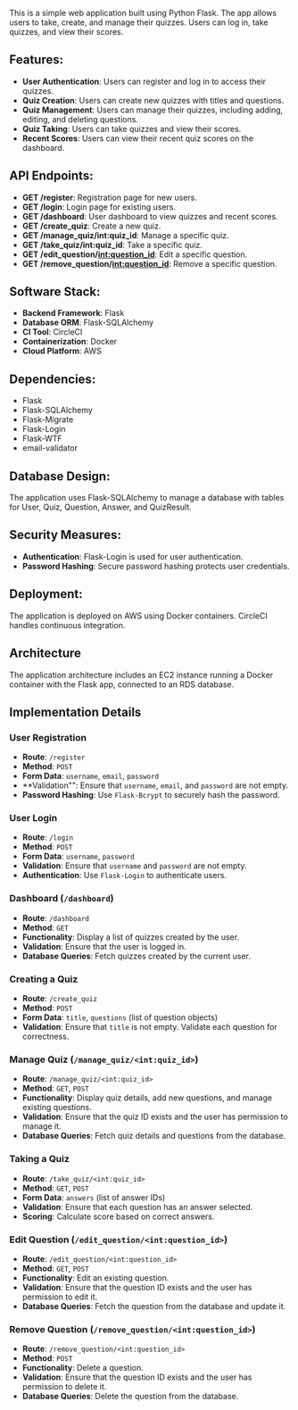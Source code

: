 This is a simple web application built using Python Flask. The app allows users to take, create, and manage their quizzes. Users can log in, take quizzes, and view their scores.

## Features:
-	**User Authentication**: Users can register and log in to access their quizzes.
-	**Quiz Creation**: Users can create new quizzes with titles and questions.
-	**Quiz Management**: Users can manage their quizzes, including adding, editing, and deleting questions.
-	**Quiz Taking**: Users can take quizzes and view their scores.
-	**Recent Scores**: Users can view their recent quiz scores on the dashboard.

## API Endpoints:
- **GET /register**: Registration page for new users.
- **GET /login**: Login page for existing users.
- **GET /dashboard**: User dashboard to view quizzes and recent scores.
-	**GET /create_quiz**: Create a new quiz.
-	**GET /manage_quiz/int:quiz_id**: Manage a specific quiz.
-	**GET /take_quiz/int:quiz_id**: Take a specific quiz.
-	**GET /edit_question/<int:question_id>**: Edit a specific question.
-	**GET /remove_question/<int:question_id>**: Remove a specific question.

## Software Stack:
- **Backend Framework**: Flask
- **Database ORM**: Flask-SQLAlchemy
- **CI Tool**: CircleCI
- **Containerization**: Docker
- **Cloud Platform**: AWS

## Dependencies:
- Flask
- Flask-SQLAlchemy
- Flask-Migrate
- Flask-Login
- Flask-WTF
- email-validator

## Database Design:
The application uses Flask-SQLAlchemy to manage a database with tables for User, Quiz, Question, Answer, and QuizResult.

## Security Measures:
- **Authentication**: Flask-Login is used for user authentication.
- **Password Hashing**: Secure password hashing protects user credentials.

## Deployment:
The application is deployed on AWS using Docker containers. CircleCI handles continuous integration.

## Architecture
The application architecture includes an EC2 instance running a Docker container with the Flask app, connected to an RDS database.

## Implementation Details

### **User Registration**
- **Route**: `/register`
- **Method**: `POST`
- **Form Data**: `username`, `email`, `password`
- **Validation"": Ensure that `username`, `email`, and `password` are not empty. 
- **Password Hashing**: Use `Flask-Bcrypt` to securely hash the password.

### **User Login**
- **Route**: `/login`
- **Method**: `POST`
- **Form Data**: `username`, `password`
- **Validation**: Ensure that `username` and `password` are not empty.
- **Authentication**: Use `Flask-Login` to authenticate users.

### **Dashboard** (`/dashboard`)
- **Route**: `/dashboard`
- **Method**: `GET`
- **Functionality**: Display a list of quizzes created by the user.
- **Validation**: Ensure that the user is logged in.
- **Database Queries**: Fetch quizzes created by the current user.

### **Creating a Quiz**
- **Route**: `/create_quiz`
- **Method**: `POST`
- **Form Data**: `title`, `questions` (list of question objects)
- **Validation**: Ensure that `title` is not empty. Validate each question for correctness.

### **Manage Quiz** (`/manage_quiz/<int:quiz_id>`)
- **Route**: `/manage_quiz/<int:quiz_id>`
- **Method**: `GET`, `POST`
- **Functionality**: Display quiz details, add new questions, and manage existing questions.
- **Validation**: Ensure that the quiz ID exists and the user has permission to manage it.
- **Database Queries**: Fetch quiz details and questions from the database.

### **Taking a Quiz**
- **Route**: `/take_quiz/<int:quiz_id>`
- **Method**: `GET`, `POST`
- **Form Data**: `answers` (list of answer IDs)
- **Validation**: Ensure that each question has an answer selected.
- **Scoring**: Calculate score based on correct answers.

### **Edit Question** (`/edit_question/<int:question_id>`)
- **Route**: `/edit_question/<int:question_id>`
- **Method**: `GET`, `POST`
- **Functionality**: Edit an existing question.
- **Validation**: Ensure that the question ID exists and the user has permission to edit it.
- **Database Queries**: Fetch the question from the database and update it.

### **Remove Question** (`/remove_question/<int:question_id>`)
- **Route**: `/remove_question/<int:question_id>`
- **Method**: `POST`
- **Functionality**: Delete a question.
- **Validation**: Ensure that the question ID exists and the user has permission to delete it.
- **Database Queries**: Delete the question from the database.

